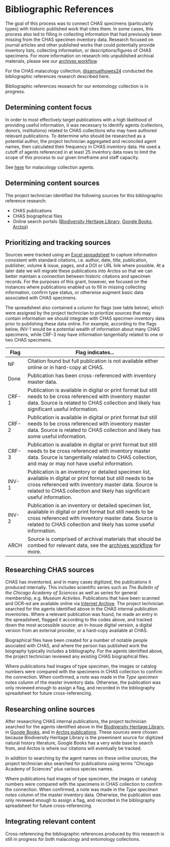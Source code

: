 # Bibliographic References

The goal of this process was to connect CHAS specimens (particularly types) with historic published work that cites them. In some cases, this process also led to filling in collecting information that had previously been missing from the CHAS specimen inventory data. Research focused on journal articles and other published works that could potentially provide inventory lists, collecting information, or descriptions/figures of CHAS specimens. For more information on research into unpublished archival materials, please see our [archives workflow](archives-research.markdown).

For the CHAS malacology collection,
[@samuelhowes24](https://github.com/samuelhowes24) conducted the bibliographic references research described here.

Bibliographic references research for our entomology collection is in progress.

## Determining content focus

In order to most effectively target publications with a high likelihood of providing useful information, it was necessary to identify agents (collectors, donors, institutions) related to CHAS collections who may have authored relevant publications. To determine who should be researched as a potential author, the project technician aggregated and reconciled agent names, then calculated their frequency in CHAS inventory data. He used a cutoff of agents referenced in at least 25 inventory data rows to limit the scope of this process to our given timeframe and staff capacity. 

See [here](../working-files/Mala_Bibliography-Agents_2017-03-04.xlsx) for malacology collection agents.

## Determining content sources

The project technician identified the following sources for this bibliographic reference research:
- CHAS publications
- CHAS biographical files
- Online search portals ([Biodiversity Heritage Library](http://www.biodiversitylibrary.org), [Google Books](https://books.google.com), [Arctos](http://arctos.database.museum/SpecimenUsage.cfm))

## Prioritizing and tracking sources

Sources were tracked using an [Excel spreadsheet](../working-files/Mala_Bibliography-Publications_2017-03-04.xlsx) to capture information consistent with standard citations, i.e. author, date, title, publication, publisher, volume & issue, pages, and a DOI or URL link where possible. At a later date we will migrate these publications into Arctos so that we can better maintain a connection between historic citations and specimen records. For the purposes of this grant, however, we focused on the instances where publications enabled us to fill in missing collecting information, confirm type status, or otherwise augment basic data associated with CHAS specimens.

The spreadsheet also contained a column for flags (see table below), which were assigned by the project technician to prioritize sources that may contain information we should integrate with CHAS specimen inventory data prior to publishing these data online. For example, 
according to the flags below, INV-1 would be a potential wealth of information about many CHAS specimens, while CRF-3 may have information tangentially related to one or two CHAS specimens.

| Flag | Flag indicates... |
| --- | --- |
| NF	| Citation found but full publication is not available either online or in hard-copy at CHAS. |
| Done	| Publication has been cross-referenced with inventory master data. |
| CRF-1	| Publication is available in digital or print format but still needs to be cross referenced with inventory master data. Source is related to CHAS collection and likely has significant useful information. |
| CRF-2	| Publication is available in digital or print format but still needs to be cross referenced with inventory master data. Source is related to CHAS collection and likely has some useful information. |
| CRF-3	| Publication is available in digital or print format but still needs to be cross referenced with inventory master data. Source is tangentially related to CHAS collection, and may or may not have useful information. |
| INV-1	| Publication is an inventory or detailed specimen list, available in digital or print format but still needs to be cross referenced with inventory master data. Source is related to CHAS collection and likely has significant useful information. |
| INV-2	| Publication is an inventory or detailed specimen list, available in digital or print format but still needs to be cross referenced with inventory master data. Source is related to CHAS collection and likely has some useful information. |
| ARCH	| Source is comprised of archival materials that should be combed for relevant data, see the [archives workflow](archives-research.markdown) for more. |

## Researching CHAS sources

CHAS has inventoried, and in many cases digitized, the publications it produced internally. This includes scientific series such as *The Bulletin of the Chicago Academy of Sciences* as well as series for general membership, e.g. *Museum Activites*. Publications that have been scanned and OCR-ed are available online via [Internet Archive](https://archive.org/details/chicagoacademyofsciences). The project technician searched for the agents identified above in the CHAS internal publication inventories. Where a relevant publication was found, he made an entry in the spreadsheet, flagged it according to the codes above, and tracked down the most accessible source: an in-house digital version, a digital version from an external provider, or a hard-copy available at CHAS.

Biographical files have been created for a number of notable people asociated with CHAS, and where the person has published work the biography typically includes a bibliography. For the agents identified above, the project technician reviewed any existing CHAS biographical files.

Where publications had images of type specimen, the images or catalog numbers were compared with the specimens in CHAS collection to confirm the connection. When confirmed, a note was made in the *Type specimen notes* column of the master inventory data. Otherwise, the publication was only reviewed enough to assign a flag, and recorded in the bibliography spreadsheet for future cross-referencing.

## Researching online sources

After researching CHAS internal publications, the project technician searched for the agents identified above in the [Biodiversity Heritage Library](http://www.biodiversitylibrary.org), in [Google Books](https://books.google.com), and in [Arctos publications](http://arctos.database.museum/SpecimenUsage.cfm). These sources were chosen because Biodiversity Heritage Library is the preeminent source for digitized natural history literature, Google Books has a very wide base to search from, and Arctos is where our citations will eventually be tracked.

In addition to searching by the agent names on these online sources, the project technician also searched for publications using terms
"Chicago Academy of Sciences" plus various species names.

Where publications had images of type specimen, the images  or catalog numbers were compared with the specimens in CHAS collection to confirm the connection. When confirmed, a note was made in the *Type specimen notes* column of the master inventory data. Otherwise, the publication was only reviewed enough to assign a flag, and recorded in the bibliography spreadsheet for future cross-referencing.

## Integrating relevant content

Cross-referencing the bibliographic references produced by this research is still in progress for both malacology and entomology collections.
